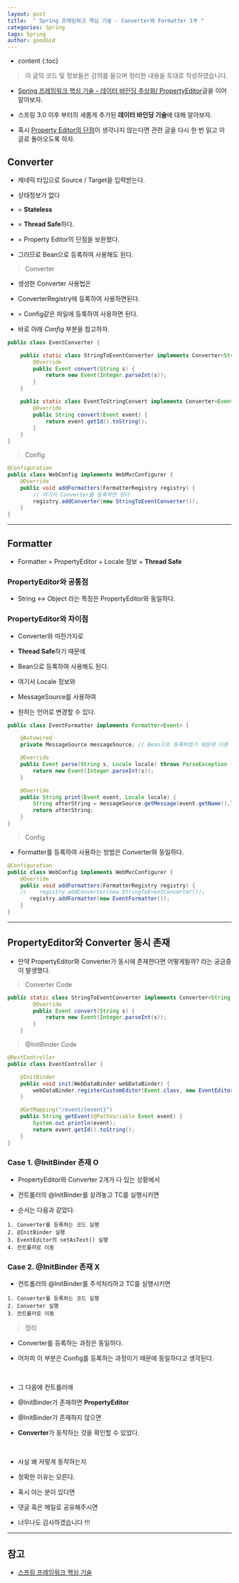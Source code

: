 ```yaml
---
layout: post
title:  " Spring 프레임워크 핵심 기술 - Converter와 Formatter 1부 "
categories: Spring
tags: Spring
author: goodGid
---
```

* content
{:toc}

> 이 글의 코드 및 정보들은 강의를 들으며 정리한 내용을 토대로 작성하였습니다.

* [Spring 프레임워크 핵심 기술 - 데이터 바인딩 추상화/ PropertyEditor]({{site.url}}/Spring-Framework-Core-Technology-Data-Bindgin-PropertyEditor/)글을 이어 알아보자.

* 스프링 3.0 이후 부터의 새롭게 추가된 **데이터 바인딩 기술**에 대해 알아보자.

* 혹시 [Property Editor의 단점]({{site.url}}/Spring-Framework-Core-Technology-Data-Bindgin-PropertyEditor/#propertyeditor의-단점)이 생각나지 않는다면 관련 글을 다시 한 번 읽고 이 글로 돌아오도록 하자.

## Converter

* 제네릭 타입으로 Source / Target을 입력받는다.

* 상태정보가 없다 

* = **Stateless**

* = **Thread Safe**하다.

* = Property Editor의 단점을 보완했다.

* 그러므로 Bean으로 등록하여 사용해도 된다.

> Converter

* 생성한 Converter 사용법은 

* ConverterRegistry에 등록하여 사용하면된다.

* = Config같은 파일에 등록하여 사용하면 된다. 

* 바로 아래 *Config* 부분을 참고하자.

``` java
public class EventConverter {

    public static class StringToEventConverter implements Converter<String, Event> {
        @Override
        public Event convert(String s) {
            return new Event(Integer.parseInt(s));
        }
    }

    public static class EventToStringConvert implements Converter<Event, String> {
        @Override
        public String convert(Event event) {
            return event.getId().toString();
        }
    }
}
```

> Config

``` java
@Configuration
public class WebConfig implements WebMvcConfigurer {
    @Override
    public void addFormatters(FormatterRegistry registry) {
        // 여기서 Converter를 등록하면 된다.
        registry.addConverter(new StringToEventConverter());
    }
}
```














---


## Formatter

* Formatter = PropertyEditor + Locale 정보 + **Thread Safe**

### PropertyEditor와 공통점

* String <-> Object 라는 특징은 PropertyEditor와 동일하다.

### PropertyEditor와 차이점

* Converter와 마찬가지로 

* **Thread Safe**하기 때문에 

* Bean으로 등록하여 사용해도 된다.

* 여기서 Locale 정보와 

* MessageSource를 사용하여 

* 원하는 언어로 변경할 수 있다.


``` java
public class EventFormatter implements Formatter<Event> {

    @Autowired
    private MessageSource messageSource; // Bean으로 등록하였기 때문에 다른 Bean 주입이 가능하다 !

    @Override
    public Event parse(String s, Locale locale) throws ParseException {
        return new Event(Integer.parseInt(s));
    }

    @Override
    public String print(Event event, Locale locale) {
        String afterString = messageSource.getMessage(event.getName(),locale);
        return afterString;
    }
}
```

> Config

* Formatter를 등록하여 사용하는 방법은 Converter와 동일하다.

``` java
@Configuration
public class WebConfig implements WebMvcConfigurer {
    @Override
    public void addFormatters(FormatterRegistry registry) {
    //    registry.addConverter(new StringToEventConverter());
       registry.addFormatter(new EventFormatter());
    }
}
```

---


## PropertyEditor와 Converter 동시 존재

* 만약 PropertyEditor와 Converter가 동시에 존재한다면 어떻게될까? 라는 궁금증이 발생했다.

> Converter Code

``` java
public static class StringToEventConverter implements Converter<String, Event> {
        @Override
        public Event convert(String s) {
            return new Event(Integer.parseInt(s));
        }
    }
```

> @InitBinder Code

``` java
@RestController
public class EventController {

    @InitBinder
    public void init(WebDataBinder webDataBinder) {
        webDataBinder.registerCustomEditor(Event.class, new EventEditor());
    }

    @GetMapping("/event/{event}")
    public String getEvent(@PathVariable Event event) {
        System.out.println(event);
        return event.getId().toString();
    }
}
```

### Case 1. @InitBinder 존재 O

* PropertyEditor와 Converter 2개가 다 있는 상황에서

* 컨트롤러의 @InitBinder를 살려놓고 TC를 실행시키면 

* 순서는 다음과 같았다.

```
1. Converter를 등록하는 코드 실행 
2. @InitBinder 실행
3. EventEditor의 setAsText() 실행 
4. 컨트롤러로 이동
```

### Case 2. @InitBinder 존재 X

* 컨트롤러의 @InitBinder를 주석처리하고 TC를 실행시키면 

```
1. Converter를 등록하는 코드 실행 
2. Converter 실행
3. 컨트롤러로 이동
```

> 정리

* Converter를 등록하는 과정은 동일하다. 

* 어차피 이 부분은 Config를 등록하는 과정이기 때문에 동일하다고 생각된다.

<br>

* 그 다음에 컨트롤러에 

* @InitBinder가 존재하면 **PropertyEditor**

* @InitBinder가 존재하지 않으면 

* **Converter**가 동작하는 것을 확인할 수 있었다.

<br>

* 사실 왜 저렇게 동작하는지

* 정확한 이유는 모른다.

* 혹시 아는 분이 있다면

* 댓글 혹은 메일로 공유해주시면 

* 너무나도 감사하겠습니다 !!!

---

## 참고

* [스프링 프레임워크 핵심 기술](https://www.inflearn.com/course/spring-framework_core)

